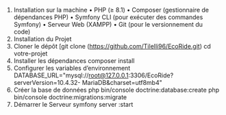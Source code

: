 1. Installation sur la machine
• PHP (≥ 8.1)
• Composer (gestionnaire de dépendances PHP)
• Symfony CLI (pour exécuter des commandes Symfony)
• Serveur Web (XAMPP)
• Git (pour le versionnement du code)
2. Installation du Projet
1. Cloner le dépôt
[git clone (https://github.com/Tilelli96/EcoRide.git)
cd votre-projet
2. Installer les dépendances
composer install
3. Configurer les variables d’environnement
DATABASE_URL="mysql://root@127.0.0.1:3306/EcoRide?serverVersion=10.4.32-
MariaDB&charset=utf8mb4"
4. Créer la base de données
php bin/console doctrine:database:create
php bin/console doctrine:migrations:migrate
3. Démarrer le Serveur
symfony server :start
